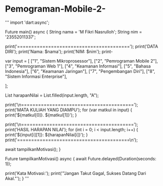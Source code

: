 # Pemograman-Mobile-2-
'''
import 'dart:async';

Future<void> main() async {
  String nama = 'M Fikri Nasrulloh';
  String nim = '23552011337';

  print('========================================');
  print('DATA DIRI');
  print('Nama: $nama');
  print('NIM: $nim');
  print-

  var input = [
    ["1", "Sistem Mikroprosessor"],
    ["2", "Pemrograman Mobile 2"],
    ["3", "Pemrograman Web 1"],
    ["4", "Keamanan Informasi"],
    ["5", "Bahasa Indonesia"],
    ["6", "Keamanan Jaringan"],
    ["7", "Pengembangan Diri"],
    ["8", "Sistem Informasi Enterprise"],
    
  ];

  List<String> harapanNilai = List.filled(input.length, "A");

  print('\n========================================');
  print('MATA KULIAH YANG DIAMPU');
  for (var matkul in input) {
    print('${matkul[0]}. ${matkul[1]}');
  }

  print('\n========================================');
  print('HASIL HARAPAN NILAI');
  for (int i = 0; i < input.length; i++) {
    print('${input[i][1]}: ${harapanNilai[i]}');
  }
  print('========================================\n');

  await tampilkanMotivasi();
}

Future<void> tampilkanMotivasi() async {
  await Future.delayed(Duration(seconds: 1));
  
  print('Kata Motivasi:');
  print('"Jangan Takut Gagal, Sukses Datang Dari Akal."');
}
'''
